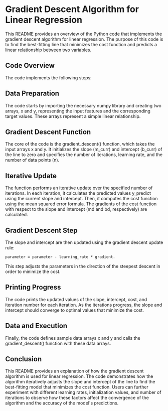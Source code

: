# Gradient Descent Algorithm for Linear Regression
This README provides an overview of the Python code that implements the gradient descent algorithm for linear regression. The purpose of this code is to find the best-fitting line that minimizes the cost function and predicts a linear relationship between two variables.

## Code Overview
The code implements the following steps:

## Data Preparation
The code starts by importing the necessary numpy library and creating two arrays, x and y, representing the input features and the corresponding target values. These arrays represent a simple linear relationship.

## Gradient Descent Function
The core of the code is the gradient_descent() function, which takes the input arrays x and y. It initializes the slope (m_curr) and intercept (b_curr) of the line to zero and specifies the number of iterations, learning rate, and the number of data points (n).

## Iterative Update
The function performs an iterative update over the specified number of iterations. In each iteration, it calculates the predicted values y_predict using the current slope and intercept. Then, it computes the cost function using the mean squared error formula. The gradients of the cost function with respect to the slope and intercept (md and bd, respectively) are calculated.

## Gradient Descent Step
The slope and intercept are then updated using the gradient descent update rule:
```
parameter = parameter - learning_rate * gradient.

```
 This step adjusts the parameters in the direction of the steepest descent in order to minimize the cost.

## Printing Progress
The code prints the updated values of the slope, intercept, cost, and iteration number for each iteration. As the iterations progress, the slope and intercept should converge to optimal values that minimize the cost.

## Data and Execution
Finally, the code defines sample data arrays x and y and calls the gradient_descent() function with these data arrays.

## Conclusion
This README provides an explanation of how the gradient descent algorithm is used for linear regression. The code demonstrates how the algorithm iteratively adjusts the slope and intercept of the line to find the best-fitting model that minimizes the cost function. Users can further experiment with different learning rates, initialization values, and number of iterations to observe how these factors affect the convergence of the algorithm and the accuracy of the model's predictions.

